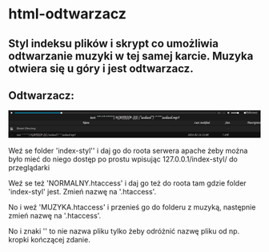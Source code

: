 # html-odtwarzacz
## Styl indeksu plików i skrypt co umożliwia odtwarzanie muzyki w tej samej karcie. Muzyka otwiera się u góry i jest odtwarzacz. 
## Odtwarzacz:
![odtwarzacz](muzyka.png)

Weź se folder 'index-styl'' i daj go do roota serwera apache żeby można było mieć do niego dostęp po prostu wpisując 127.0.0.1/index-styl/ do przeglądarki

Weź se też 'NORMALNY.htaccess' i daj go też do roota tam gdzie folder 'index-styl' jest. Zmień nazwę na '.htaccess'.

No i weź 'MUZYKA.htaccess' i przenieś go do folderu z muzyką, następnie zmień nazwę na '.htaccess'.

No i znaki '' to nie nazwa pliku tylko żeby odróżnić nazwę pliku od np. kropki kończącej zdanie.
